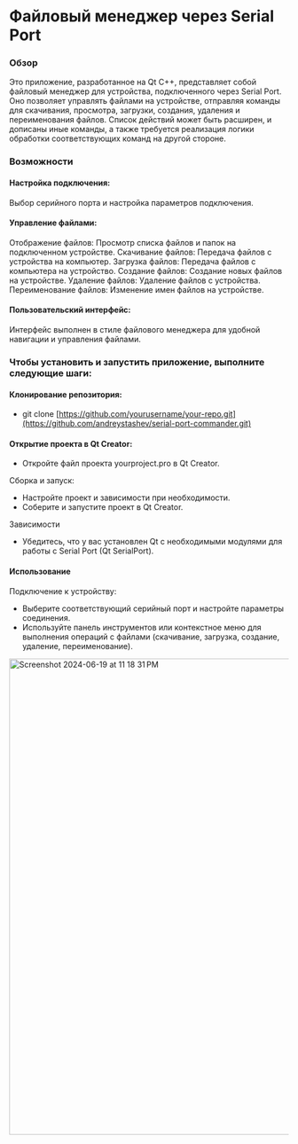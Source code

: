 

# Файловый менеджер через Serial Port

### Обзор

Это приложение, разработанное на Qt C++, представляет собой файловый менеджер для устройства, подключенного через Serial Port. Оно позволяет управлять файлами на устройстве, отправляя команды для скачивания, просмотра, загрузки, создания, удаления и переименования файлов. Список действий может быть расширен, и дописаны иные команды, а также требуется реализация логики обработки соответствующих команд на другой стороне. 

### Возможности

#### Настройка подключения:

Выбор серийного порта и настройка параметров подключения.

#### Управление файлами:

Отображение файлов: Просмотр списка файлов и папок на подключенном устройстве.
Скачивание файлов: Передача файлов с устройства на компьютер.
Загрузка файлов: Передача файлов с компьютера на устройство.
Создание файлов: Создание новых файлов на устройстве.
Удаление файлов: Удаление файлов с устройства.
Переименование файлов: Изменение имен файлов на устройстве.

#### Пользовательский интерфейс:

Интерфейс выполнен в стиле файлового менеджера для удобной навигации и управления файлами.


### Чтобы установить и запустить приложение, выполните следующие шаги:

#### Клонирование репозитория:

- git clone [https://github.com/yourusername/your-repo.git](https://github.com/andreystashev/serial-port-commander.git)

#### Открытие проекта в Qt Creator:

- Откройте файл проекта yourproject.pro в Qt Creator.

Сборка и запуск:

- Настройте проект и зависимости при необходимости.
- Соберите и запустите проект в Qt Creator.

Зависимости

- Убедитесь, что у вас установлен Qt с необходимыми модулями для работы с Serial Port (Qt SerialPort).

#### Использование

Подключение к устройству:

- Выберите соответствующий серийный порт и настройте параметры соединения.
- Используйте панель инструментов или контекстное меню для выполнения операций с файлами (скачивание, загрузка, создание, удаление, переименование).

<img width="859" alt="Screenshot 2024-06-19 at 11 18 31 PM" src="https://github.com/andreystashev/serial-port-commander/assets/70208784/f67922d8-734c-4528-9635-9e5382358c9e">

